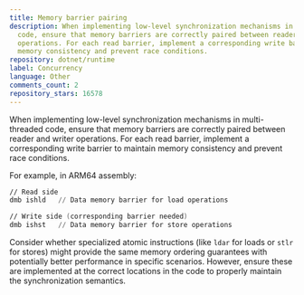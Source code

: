 ```yaml
---
title: Memory barrier pairing
description: When implementing low-level synchronization mechanisms in multi-threaded
  code, ensure that memory barriers are correctly paired between reader and writer
  operations. For each read barrier, implement a corresponding write barrier to maintain
  memory consistency and prevent race conditions.
repository: dotnet/runtime
label: Concurrency
language: Other
comments_count: 2
repository_stars: 16578
---
```


When implementing low-level synchronization mechanisms in multi-threaded code, ensure that memory barriers are correctly paired between reader and writer operations. For each read barrier, implement a corresponding write barrier to maintain memory consistency and prevent race conditions.

For example, in ARM64 assembly:
```asm
// Read side
dmb ishld   // Data memory barrier for load operations

// Write side (corresponding barrier needed)
dmb ishst   // Data memory barrier for store operations
```

Consider whether specialized atomic instructions (like `ldar` for loads or `stlr` for stores) might provide the same memory ordering guarantees with potentially better performance in specific scenarios. However, ensure these are implemented at the correct locations in the code to properly maintain the synchronization semantics.

